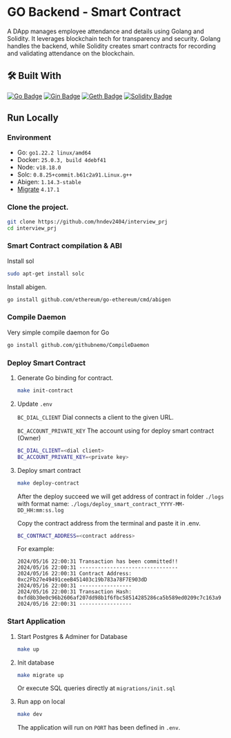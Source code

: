 # GO Backend - Smart Contract
A DApp manages employee attendance and details using Golang and Solidity. It leverages blockchain tech for transparency and security. Golang handles the backend, while Solidity creates smart contracts for recording and validating attendance on the blockchain.

## 🛠 Built With

[![Go Badge](https://img.shields.io/badge/Go-00ADD8?logo=go&logoColor=fff&style=for-the-badge)](https://go.dev/)
[![Gin Badge](https://img.shields.io/badge/Gin-008ECF?logo=gin&logoColor=fff&style=for-the-badge)](https://gin-gonic.com/)
[![Geth Badge](https://img.shields.io/badge/Geth-3C3C3D?logo=ethereum&logoColor=fff&style=for-the-badge)](https://geth.ethereum.org/)
[![Solidity Badge](https://img.shields.io/badge/Solidity-363636?logo=solidity&logoColor=fff&style=for-the-badge)](https://soliditylang.org/)

## Run Locally

### Environment
- Go: `go1.22.2 linux/amd64`
- Docker: `25.0.3, build 4debf41`
- Node: `v18.18.0`
- Solc: `0.8.25+commit.b61c2a91.Linux.g++`
- Abigen: `1.14.3-stable`
- [Migrate](https://pkg.go.dev/github.com/golang-migrate/migrate/v4) `4.17.1`

### Clone the project.
```bash
git clone https://github.com/hndev2404/interview_prj
cd interview_prj
```

### Smart Contract compilation & ABI

Install sol
```bash
sudo apt-get install solc
```

Install abigen.
```bash
go install github.com/ethereum/go-ethereum/cmd/abigen
```

### Compile Daemon
Very simple compile daemon for Go
```bash
go install github.com/githubnemo/CompileDaemon
```

### Deploy Smart Contract
1. Generate Go binding for contract.
    ```bash
    make init-contract
    ```

2. Update `.env`
    
    `BC_DIAL_CLIENT` Dial connects a client to the given URL.

    `BC_ACCOUNT_PRIVATE_KEY` The account using for deploy smart contract (Owner)

    ```bash
    BC_DIAL_CLIENT=<dial client>
    BC_ACCOUNT_PRIVATE_KEY=<private key>
    ```

3. Deploy smart contract
    ```bash
    make deploy-contract
    ```

    After the deploy succeed we will get address of contract in folder `./logs` with format name: `./logs/deploy_smart_contract_YYYY-MM-DD_HH:mm:ss.log`

    Copy the contract address from the terminal and paste it in .env.
    ```bash
    BC_CONTRACT_ADDRESS=<contract address>
    ```

    For example:
    ```log
    2024/05/16 22:00:31 Transaction has been committed!!
    2024/05/16 22:00:31 --------------------------------
    2024/05/16 22:00:31 Contract Address: 0xc2Fb27e49491ceeB451403c19b783a78F7E903dD
    2024/05/16 22:00:31 -----------------
    2024/05/16 22:00:31 Transaction Hash: 0xfd8b30e0c96b2606af207dd98b1f6fbc58514285286ca5b589ed0209c7c163a9
    2024/05/16 22:00:31 -----------------
    ```

### Start Application
1. Start Postgres & Adminer for Database
    ```bash
    make up
    ```

2. Init database
    ```bash
    make migrate up
    ```
    Or execute SQL queries directly at `migrations/init.sql` 

3. Run app on local
    ```bash
    make dev
    ```

    The application will run on `PORT` has been defined in `.env`.



